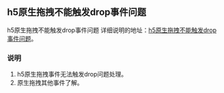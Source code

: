 ## h5原生拖拽不能触发drop事件问题

h5原生拖拽不能触发drop事件问题
详细说明的地址：[h5原生拖拽不能触发drop事件问题](http://www.zhuyuntao.cn/2019/06/14/h5原生拖拽不能触发drop事件问题/)。

### 说明

1. h5原生拖拽事件无法触发drop问题处理。
2. 原生拖拽其他事件了解。